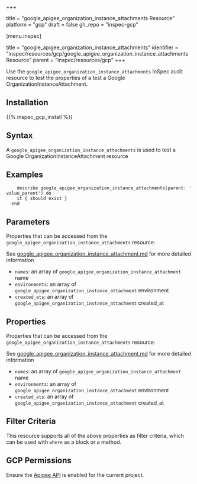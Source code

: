 +++

title = "google_apigee_organization_instance_attachments Resource"
platform = "gcp"
draft = false
gh_repo = "inspec-gcp"


[menu.inspec]

title = "google_apigee_organization_instance_attachments"
identifier = "inspec/resources/gcp/google_apigee_organization_instance_attachments Resource"
parent = "inspec/resources/gcp"
+++

Use the `google_apigee_organization_instance_attachments` InSpec audit resource to test the properties of a test a Google OrganizationInstanceAttachment.

## Installation
{{% inspec_gcp_install %}}

## Syntax
A `google_apigee_organization_instance_attachments` is used to test a Google OrganizationInstanceAttachment resource

## Examples
```
    describe google_apigee_organization_instance_attachments(parent: ' value_parent') do
    it { should exist }
  end
```

## Parameters
Properties that can be accessed from the `google_apigee_organization_instance_attachments` resource:

See [google_apigee_organization_instance_attachment.md](google_apigee_organization_instance_attachment.md) for more detailed information
* `names`: an array of `google_apigee_organization_instance_attachment` name
* `environments`: an array of `google_apigee_organization_instance_attachment` environment
* `created_ats`: an array of `google_apigee_organization_instance_attachment` created_at
## Properties
Properties that can be accessed from the `google_apigee_organization_instance_attachments` resource:

See [google_apigee_organization_instance_attachment.md](google_apigee_organization_instance_attachment.md) for more detailed information
* `names`: an array of `google_apigee_organization_instance_attachment` name
* `environments`: an array of `google_apigee_organization_instance_attachment` environment
* `created_ats`: an array of `google_apigee_organization_instance_attachment` created_at

## Filter Criteria
This resource supports all of the above properties as filter criteria, which can be used
with `where` as a block or a method.

## GCP Permissions

Ensure the [Apigee API](https://console.cloud.google.com/apis/library/apigee.googleapis.com/) is enabled for the current project.
